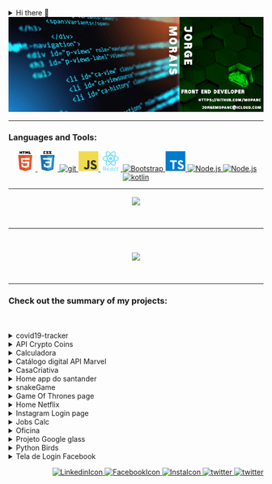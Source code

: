 
<details>
  
 <summary> Hi there 👋</summary>

![](https://komarev.com/ghpvc/?username=Mopanc&label=PROFILE+VIEWS)
  
</details>




 <img src="MarketingSpecialist.jpg" alt="My cool screenshot"/>
 
 <hr>
 
 <h3 align="left">Languages and Tools:</h3>
<p align="center"> 
  <a href="https://www.w3.org/html/" target="_blank"> 
    <img src="https://raw.githubusercontent.com/devicons/devicon/master/icons/html5/html5-original-wordmark.svg" alt="html5" width="40" height="40"/> 
  </a> 
  <a href="https://www.w3schools.com/css/" target="_blank"> 
    <img src="https://raw.githubusercontent.com/devicons/devicon/master/icons/css3/css3-original-wordmark.svg" alt="css3" width="40" height="40"/> 
  </a>  
  <a href="https://git-scm.com/" target="_blank"> 
    <img src="https://www.vectorlogo.zone/logos/git-scm/git-scm-icon.svg" alt="git" width="40" height="40"/> 
  </a> 
  <a href="https://developer.mozilla.org/en-US/docs/Web/JavaScript" target="_blank"> 
    <img src="https://raw.githubusercontent.com/devicons/devicon/master/icons/javascript/javascript-original.svg" alt="javascript" width="40" height="40"/>  
  <a href="https://reactjs.org/" target="_blank"> 
    <img src="https://raw.githubusercontent.com/devicons/devicon/master/icons/react/react-original-wordmark.svg" alt="react" width="40" height="40"/> 
  </a>
  <a href="https://getbootstrap.com/" target="_blank"> 
    <img src="https://www.vectorlogo.zone/logos/getbootstrap/getbootstrap-icon.svg" alt="Bootstrap" width="40" height="40"/> 
  </a>
  <a href="https://www.typescriptlang.org/" target="_blank"> 
    <img src="https://raw.githubusercontent.com/devicons/devicon/master/icons/typescript/typescript-original.svg" alt="typescript" width="40" height="40"/> 
  </a> 
  <a href="https://www.nodejs.org/" target="_blank"> 
    <img src="https://www.vectorlogo.zone/logos/nodejs/nodejs-icon.svg" alt="Node.js" width="40" height="40"/> 
  </a>
  <a href="https://www.nodejs.org/" target="_blank"> 
    <img src="https://www.vectorlogo.zone/logos/jquery/jquery-vertical.svg" alt="Node.js" width="40" height="40"/> 
  </a>
    <a href="https://kotlinlang.org/" target="_blank"> 
    <img src="https://www.vectorlogo.zone/logos/kotlinlang/kotlinlang-icon.svg" alt="kotlin" width="40" height="40"/> 
  </a>
</p>

  <hr>



<!--
**Mopanc/Mopanc** is a ✨ _special_ ✨ repository because its `README.md` (this file) appears on your GitHub profile.

Here are some ideas to get you started:

- 🔭 I’m currently working on ...
- 🌱 I’m currently learning ...
- 👯 I’m looking to collaborate on ...
- 🤔 I’m looking for help with ...

- 📫 How to reach me: ...
- 😄 Pronouns: ...
- ⚡ Fun fact: ...
-->

<p align="center">
  <img align="center" src="https://github-readme-stats.vercel.app/api?username=mopanc&show_icons=true&theme=dark">
</p>
<br/>


<hr>

<br/>
<p align="center">
  <img align="center" height="190" src="https://github-readme-stats.anuraghazra1.vercel.app/api/top-langs/?username=mopanc&langs_count=10&layout=compact&theme=dark" />
</p>
<br/>
<!--
<p align="center"> 
  <a href="https://linkedin.com/in/jorge-mopanc" target="_blank">
    <img align="center" src="https://cdn.jsdelivr.net/npm/simple-icons@3.0.1/icons/linkedin.svg" alt="mopanc" height="35" width="35" />
</p>
-->

<hr>


<h3 align="left">
  Check out the summary of my projects:
</h3>

<br>
<br>

<details>

  <summary>covid19-tracker</summary>
  
  
  | Title | Languages and Tools | Description 
  | :---: | :---: | :---: |
  | Covid19-tracker | JavaScript/Html5 | Projeto Web utilizando React consumindo uma api para rastreio dos dados do covid19 pelo mundo

  
</details>

<details>

  <summary>API Crypto Coins</summary>
  
  
  | Title | Languages and Tools | Description 
  | :---: | :---: | :---: |
  | API Crypto Coins | JavaScript/Html5/Css3 | Projeto Web utilizando a API Coin Market Cap

  
</details>

<details>

<summary>Calculadora</summary>
  
  
  | Title | Languages and Tools | Description 
  | :---: | :---: | :---: |
  | Calc | Html5/Css3 | Projeto simplificado de uma calculadora

  
</details>

<details>

<summary>Catálogo digital API Marvel</summary>
  
  
  | Title | Languages and Tools | Description
  | :---: | :---: | :---: |
  | Catálogo digital Marvel | JavaScript/Html5/Css3/Bootstrap | O app connsiste numa pagina web básica consumindo a API da Marvel trazendo a tela de quadrinhos e o título!

  
</details>

<details>

<summary>CasaCriativa</summary>
  
  
  | Title | Languages and Tools | Description
  | :---: | :---: | :---: |
  | Ideias para a crise | Nodejs/Express/Nunjucks/Sqlite3 | A application to add some ideas that you thought into the lockdown of the pandemic

  
</details>

<details>

<summary>Home app do santander</summary>
  
  
  | Title | Languages and Tools | Description
  | :---: | :---: | :---: |
  | SantanderDevWeek | Kotlin | Página home do app Santander funcionando de forma responsiva!

  
</details>

<details>

<summary>snakeGame</summary>
  
  
  | Title | Languages and Tools | Description
  | :---: | :---: | :---: |
  | snakeGame | JavaScript/Html5/Css3 | Recriando o jogo da cobrinha

  
</details>

<details>

<summary>Game Of Thrones page</summary>
  
  
  | Title | Languages and Tools | Description
  | :---: | :---: | :---: |
  | Game Of Thrones page | Jquery/Html5/Css3 | Página web responsiva da série Game Of Thrones todas as capas das temporadas funcionando em carrosel!


  
</details>

<details>

<summary>Home Netflix</summary>
  
  
  | Title | Languages and Tools | Description
  | :---: | :---: | :---: |
  | Interface Netflix | JavaScript/Html5/Css3 | Recriando a tela home da Netflix

  
</details>

<details>

<summary>Instagram Login page</summary>
  
  
  | Title | Languages and Tools | Description
  | :---: | :---: | :---: |
  | Instagram Login page | Html5/Css3 | Página de login do instagram simplificada funcionando de forma responsiva!

  
</details>

<details>

<summary>Jobs Calc</summary>
  
  
  | Title | Languages and Tools | Description
  | :---: | :---: | :---: |
  | Calculadora de Jobs Freelance | JavaScript/Html5/Css3/Node.js/Ejs/Express/Sqlite | O JobsCalc é uma aplicação de estimativa de cálculo para projetos freelancer, onde é possível cadastrar e excluir jobs (projetos), obtendo uma estimativa de custo de cada job. Além disso, é possível traçar o valor da hora da pessoa que estará usando o sistema 💰

  
</details>

<details>

<summary>Oficina</summary>
  
  
  | Title | Languages and Tools | Description
  | :---: | :---: | :---: |
  | Oficina | Node.js/React/AntTd/JsonServer | The application is for a mechanical workshop of providing services, with two main functions: End user can through a simple web page schedule services for your vehicle. The administrator user (does not contain login) will be able to manage the types of service that the workshop offers and manage the services already scheduled.

  
</details>

<details>
  

<summary>Projeto Google glass</summary>
  
  
  | Title | Languages and Tools | Description
  | :---: | :---: | :---: |
  | Projeto Google glass | Html5/Css3/JavaScript | Projeto de uma landing page sobre tecnologia!

  
</details>


<details>

<summary>Python Birds</summary>
  
  
  | Title | Languages and Tools | Description
  | :---: | :---: | :---: |
  | Angry Birds Simplificado | Python | Versão simples do jogo Angry Birds. Ela não contém replay nem reset, de forma que o jogo não pode retroceder.

  
</details>

<details>

<summary>Tela de Login Facebook</summary>
  
  
  | Title | Languages and Tools | Description
  | :---: | :---: | :---: |
  | Facebook login | Html5/Css3 | Tela de login da página do Facebook

  
</details>


<p align="right">
  <a href="https://www.linkedin.com/in/jorge-mopanc/" target="_blank"> 
    <img src="https://www.vectorlogo.zone/logos/linkedin/linkedin-icon.svg" alt="LinkedinIcon" width="40" height="40"/> 
  </a> 
  <a href="https://www.facebook.com/jorgemopanc" target="_blank"> 
    <img src="https://www.vectorlogo.zone/logos/facebook/facebook-icon.svg" alt="FacebookIcon" width="40" height="40"/> 
  </a> 
   <a href="https://www.instagram.com/jorgemopanc/" target="_blank"> 
    <img src="https://www.vectorlogo.zone/logos/instagram/instagram-icon.svg" alt="InstaIcon" width="40" height="40"/> 
  </a>
   <a href="https://twitter.com/JorgeMo56542670" target="_blank"> 
    <img src="https://www.vectorlogo.zone/logos/twitter/twitter-icon.svg" alt="twitter" width="40" height="40"/> 
  </a>
  <a href="https://mopanc.github.io/" target="_blank"> 
    <img src="https://www.vectorlogo.zone/logos/developerhubio/developerhubio-icon.svg" alt="twitter" width="40" height="40"/> 
  </a>
  
 </p>


